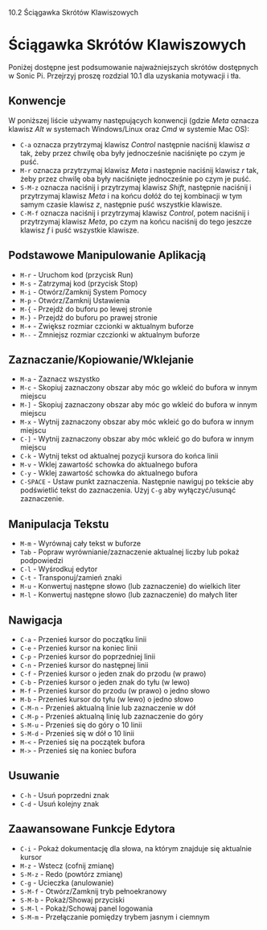 10.2 Ściągawka Skrótów Klawiszowych

# Ściągawka Skrótów Klawiszowych

Poniżej dostępne jest podsumowanie najważniejszych skrótów dostępnych 
w Sonic Pi. Przejrzyj proszę rozdzial 10.1 dla uzyskania motywacji 
i tła.

## Konwencje

W poniższej liście używamy następujących konwencji (gdzie *Meta* oznacza klawisz 
*Alt* w systemach Windows/Linux oraz *Cmd* w systemie Mac OS):

* `C-a` oznacza przytrzymaj klawisz *Control* następnie naciśnij klawisz *a* tak, żeby przez chwilę oba były jednocześnie 
  naciśnięte po czym je puść.
* `M-r` oznacza przytrzymaj klawisz *Meta* i następnie naciśnij klawisz *r* tak, żeby przez chwilę oba były naciśnięte 
  jednocześnie po czym je puść.
* `S-M-z` oznacza naciśnij i przytrzymaj klawisz *Shift*, następnie naciśnij i przytrzymaj klawisz *Meta* i na końcu 
  dołóż do tej kombinacji w tym samym czasie klawisz *z*, następnie puść wszystkie klawisze.
* `C-M-f` oznacza naciśnij i przytrzymaj klawisz *Control*, potem naciśnij i przytrzymaj klawisz *Meta*, po czym 
  na końcu naciśnij do tego jeszcze klawisz *f* i puść wszystkie klawisze.

## Podstawowe Manipulowanie Aplikacją

* `M-r`     - Uruchom kod (przycisk Run)
* `M-s`     - Zatrzymaj kod (przycisk Stop)
* `M-i`     - Otwórz/Zamknij System Pomocy
* `M-p`     - Otwórz/Zamknij Ustawienia
* `M-{`     - Przejdź do buforu po lewej stronie
* `M-}`     - Przejdź do buforu po prawej stronie
* `M-+`     - Zwiększ rozmiar czcionki w aktualnym buforze
* `M--`     - Zmniejsz rozmiar czczionki w aktualnym buforze

## Zaznaczanie/Kopiowanie/Wklejanie

* `M-a`     - Zaznacz wszystko
* `M-c`     - Skopiuj zaznaczony obszar aby móc go wkleić do bufora w innym miejscu
* `M-]`     - Skopiuj zaznaczony obszar aby móc go wkleić do bufora w innym miejscu
* `M-x`     - Wytnij zaznaczony obszar aby móc wkleić go do bufora w innym miejscu
* `C-]`     - Wytnij zaznaczony obszar aby móc wkleić go do bufora w innym miejscu
* `C-k`     - Wytnij tekst od aktualnej pozycji kursora do końca linii
* `M-v`     - Wklej zawartość schowka do aktualnego bufora
* `C-y`     - Wklej zawartość schowka do aktualnego bufora
* `C-SPACE` - Ustaw punkt zaznaczenia. Następnie nawiguj po tekście aby podświetlić tekst do zaznaczenia. 
              Użyj `C-g` aby wyłączyć/usunąć zaznaczenie.

## Manipulacja Tekstu

* `M-m`     - Wyrównaj cały tekst w buforze
* `Tab`     - Popraw wyrównianie/zaznaczenie aktualnej liczby lub pokaż podpowiedzi
* `C-l`     - Wyśrodkuj edytor
* `C-t`     - Transponuj/zamień znaki
* `M-u`     - Konwertuj następne słowo (lub zaznaczenie) do wielkich liter
* `M-l`     - Konwertuj następne słowo (lub zaznaczenie) do małych liter

## Nawigacja

* `C-a`     - Przenieś kursor do początku linii
* `C-e`     - Przenieś kursor na koniec linii
* `C-p`     - Przenieś kursor do poprzedniej linii
* `C-n`     - Przenieś kursor do następnej linii
* `C-f`     - Przenieś kursor o jeden znak do przodu (w prawo)
* `C-b`     - Przenieś kursor o jeden znak do tyłu (w lewo)
* `M-f`     - Przenieś kursor do przodu (w prawo) o jedno słowo
* `M-b`     - Przenieś kursor do tyłu (w lewo) o jedno słowo
* `C-M-n`   - Przenieś aktualną linie lub zaznaczenie w dół
* `C-M-p`   - Przenieś aktualną linię lub zaznaczenie do góry
* `S-M-u`   - Przenieś się do góry o 10 linii
* `S-M-d`   - Przenieś się w dół o 10 linii
* `M-<`     - Przenieś się na początek bufora
* `M->`     - Przenieś się na koniec bufora

## Usuwanie

* `C-h`     - Usuń poprzedni znak
* `C-d`     - Usuń kolejny znak

## Zaawansowane Funkcje Edytora

* `C-i`     - Pokaż dokumentację dla słowa, na którym znajduje się aktualnie kursor
* `M-z`     - Wstecz (cofnij zmianę)
* `S-M-z`   - Redo (powtórz zmianę)
* `C-g`     - Ucieczka (anulowanie)
* `S-M-f`   - Otwórz/Zamknij tryb pełnoekranowy
* `S-M-b`   - Pokaż/Showaj przyciski
* `S-M-l`   - Pokaż/Schowaj panel logowania
* `S-M-m`   - Przełączanie pomiędzy trybem jasnym i ciemnym
